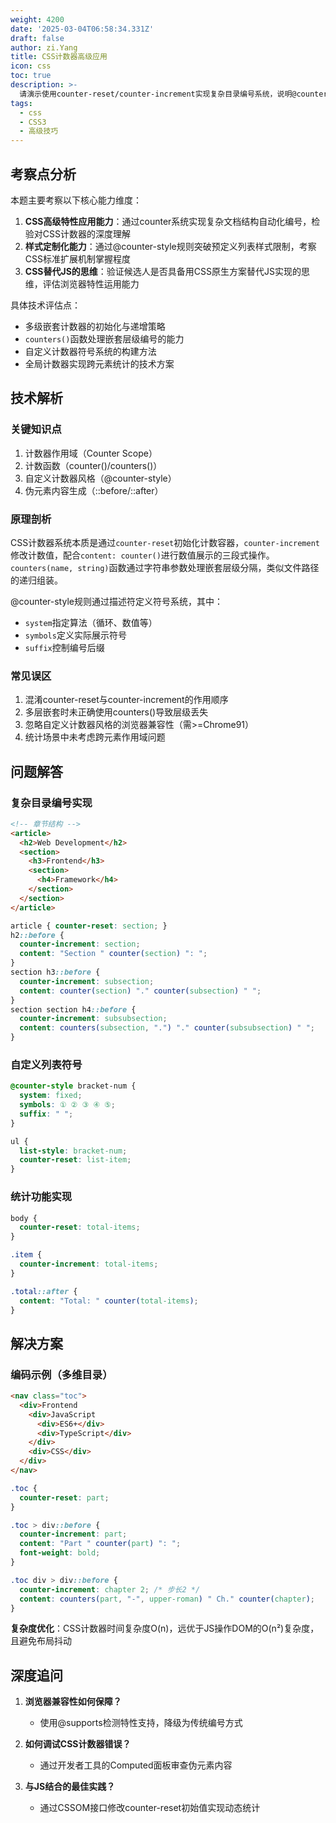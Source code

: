 ```yaml
---
weight: 4200
date: '2025-03-04T06:58:34.331Z'
draft: false
author: zi.Yang
title: CSS计数器高级应用
icon: css
toc: true
description: >-
  请演示使用counter-reset/counter-increment实现复杂目录编号系统，说明@counter-style规则自定义列表符号的方法，并解释如何通过CSS计数器替代JavaScript实现简单统计功能。
tags:
  - css
  - CSS3
  - 高级技巧
---
```


## 考察点分析

本题主要考察以下核心能力维度：
1. **CSS高级特性应用能力**：通过counter系统实现复杂文档结构自动化编号，检验对CSS计数器的深度理解
2. **样式定制化能力**：通过@counter-style规则突破预定义列表样式限制，考察CSS标准扩展机制掌握程度
3. **CSS替代JS的思维**：验证候选人是否具备用CSS原生方案替代JS实现的思维，评估浏览器特性运用能力

具体技术评估点：
- 多级嵌套计数器的初始化与递增策略
- `counters()`函数处理嵌套层级编号的能力
- 自定义计数器符号系统的构建方法
- 全局计数器实现跨元素统计的技术方案

## 技术解析

### 关键知识点
1. 计数器作用域（Counter Scope）
2. 计数函数（counter()/counters()）
3. 自定义计数器风格（@counter-style）
4. 伪元素内容生成（::before/::after）

### 原理剖析
CSS计数器系统本质是通过`counter-reset`初始化计数容器，`counter-increment`修改计数值，配合`content: counter()`进行数值展示的三段式操作。`counters(name, string)`函数通过字符串参数处理嵌套层级分隔，类似文件路径的递归组装。

@counter-style规则通过描述符定义符号系统，其中：
- `system`指定算法（循环、数值等）
- `symbols`定义实际展示符号
- `suffix`控制编号后缀

### 常见误区
1. 混淆counter-reset与counter-increment的作用顺序
2. 多层嵌套时未正确使用counters()导致层级丢失
3. 忽略自定义计数器风格的浏览器兼容性（需>=Chrome91）
4. 统计场景中未考虑跨元素作用域问题

## 问题解答

### 复杂目录编号实现
```html
<!-- 章节结构 -->
<article>
  <h2>Web Development</h2>
  <section>
    <h3>Frontend</h3>
    <section>
      <h4>Framework</h4>
    </section>
  </section>
</article>
```

```css
article { counter-reset: section; }
h2::before {
  counter-increment: section;
  content: "Section " counter(section) ": ";
}
section h3::before {
  counter-increment: subsection;
  content: counter(section) "." counter(subsection) " ";
}
section section h4::before {
  counter-increment: subsubsection;
  content: counters(subsection, ".") "." counter(subsubsection) " ";
}
```

### 自定义列表符号
```css
@counter-style bracket-num {
  system: fixed;
  symbols: ① ② ③ ④ ⑤;
  suffix: " "; 
}

ul {
  list-style: bracket-num;
  counter-reset: list-item;
}
```

### 统计功能实现
```css
body {
  counter-reset: total-items;
}

.item {
  counter-increment: total-items;
}

.total::after {
  content: "Total: " counter(total-items);
}
```

## 解决方案

### 编码示例（多维目录）
```html
<nav class="toc">
  <div>Frontend
    <div>JavaScript
      <div>ES6+</div>
      <div>TypeScript</div>
    </div>
    <div>CSS</div>
  </div>
</nav>
```

```css
.toc {
  counter-reset: part;
}

.toc > div::before {
  counter-increment: part;
  content: "Part " counter(part) ": ";
  font-weight: bold;
}

.toc div > div::before {
  counter-increment: chapter 2; /* 步长2 */
  content: counters(part, "-", upper-roman) " Ch." counter(chapter);
}
```

**复杂度优化**：CSS计数器时间复杂度O(n)，远优于JS操作DOM的O(n²)复杂度，且避免布局抖动

## 深度追问

1. **浏览器兼容性如何保障？**
   - 使用@supports检测特性支持，降级为传统编号方式

2. **如何调试CSS计数器错误？**
   - 通过开发者工具的Computed面板审查伪元素内容

3. **与JS结合的最佳实践？**
   - 通过CSSOM接口修改counter-reset初始值实现动态统计
